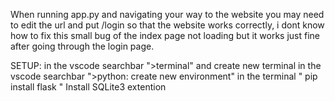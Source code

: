 When running app.py and navigating your way to the website you may need to edit the url and put
/login so that the website works correctly, i dont know how to fix this small bug of the index
page not loading but it works just fine after going through the login page.

SETUP:
in the vscode searchbar ">terminal" and create new terminal
in the vscode searchbar ">python: create new environment"
in the terminal " pip install flask "
Install SQLite3 extention
